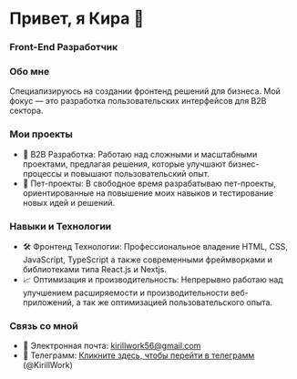 # Привет, я Кира 👋

### Front-End Разработчик

### Обо мне

Специализируюсь на создании фронтенд решений для бизнеса. Мой фокус — это разработка пользовательских интерфейсов для B2B сектора.

### Мои проекты

- 👔 B2B Разработка: Работаю над сложными и масштабными проектами, предлагая решения, которые улучшают бизнес-процессы и повышают пользовательский опыт.
- 🐾 Пет-проекты: В свободное время разрабатываю пет-проекты, ориентированные на повышение моих навыков и тестирование новых идей и решений.

### Навыки и Технологии

- 🛠️ Фронтенд Технологии: Профессиональное владение HTML, CSS, JavaScript, TypeScript а также современными фреймворками и библиотеками типа React.js и Nextjs.
- 📈 Оптимизация и производительность: Непрерывно работаю над улучшением расширяемости и производительности веб-приложений, а так же оптимизацией пользовательского опыта.

### Связь со мной

- 📧 Электронная почта: kirillwork56@gmail.com
- 📰 Телеграмм: [Кликните здесь, чтобы перейти в телеграмм](https://t.me/KirillWork) (@KirillWork)
